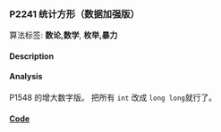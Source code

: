 ### P2241 统计方形（数据加强版）

算法标签: **数论,数学**, **枚举,暴力**


#### Description





#### Analysis

P1548 的增大数字版。 把所有 `int` 改成 `long long`就行了。

#### [Code](../cpp/p2241.cpp)
